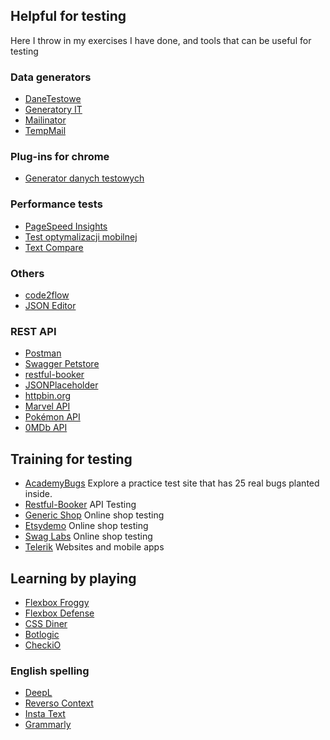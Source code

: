 ## Helpful for testing
Here I throw in my exercises I have done, and tools that can be useful for testing

### Data generators
- [DaneTestowe](https://danetestowe.pl/)
- [Generatory IT](http://generatory.it/)
- [Mailinator](https://www.mailinator.com/)
- [TempMail](https://temp-mail.org/)

### Plug-ins for chrome
- [Generator danych testowych](https://chrome.google.com/webstore/detail/generator-danych-testowyc/emdnjmkfcjemifplhmbkjmelnckonggd?hl=pl)

### Performance tests
- [PageSpeed Insights](https://pagespeed.web.dev/)
- [Test optymalizacji mobilnej](https://search.google.com/test/mobile-friendly)
- [Text Compare](https://text-compare.com/)

### Others
- [code2flow](https://app.code2flow.com/)
- [JSON Editor](https://jsoneditoronline.org/)

### REST API
- [Postman](https://www.postman.com/)
- [Swagger Petstore](https://petstore.swagger.io/)
- [restful-booker](https://restful-booker.herokuapp.com/apidoc/index.html)
- [JSONPlaceholder](https://jsonplaceholder.typicode.com/)
- [httpbin.org](https://httpbin.org/)
- [Marvel API](https://developer.marvel.com/docs)
- [Pokémon API](https://pokeapi.co/)
- [0MDb API](https://www.omdbapi.com/)

## Training for testing
- [AcademyBugs](https://academybugs.com/find-bugs/) Explore a practice test site that has 25 real bugs planted inside.
- [Restful-Booker](https://restful-booker.herokuapp.com/) API Testing
- [Generic Shop](https://skleptest.pl/) Online shop testing
- [Etsydemo](https://etsydemo.knowband.com/en/) Online shop testing
- [Swag Labs](https://www.saucedemo.com/) Online shop testing
- [Telerik](https://www.telerik.com/support/demos) Websites and mobile apps

## Learning by playing
- [Flexbox Froggy](https://flexboxfroggy.com/)
- [Flexbox Defense](http://www.flexboxdefense.com/)
- [CSS Diner](https://flukeout.github.io/)
- [Botlogic](https://botlogic.us/)
- [CheckiO](https://checkio.org/)

### English spelling
- [DeepL](https://www.deepl.com/)
- [Reverso Context](https://context.reverso.net/)
- [Insta Text](https://instatext.io/)
- [Grammarly](https://www.grammarly.com/)
